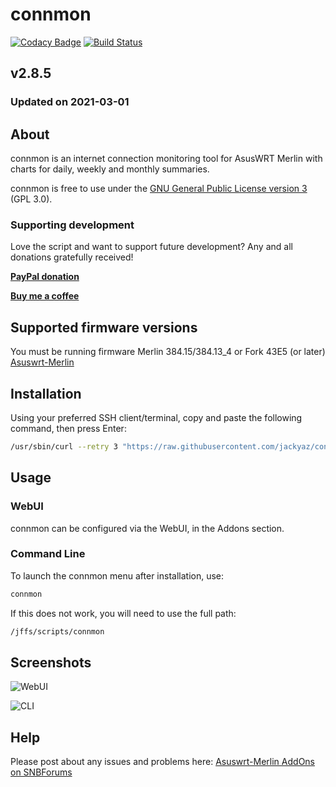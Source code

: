 # connmon
[![Codacy Badge](https://api.codacy.com/project/badge/Grade/91af8db9cd354643a8ef6a7117be90fb)](https://www.codacy.com/app/jackyaz/connmon?utm_source=github.com&amp;utm_medium=referral&amp;utm_content=jackyaz/connmon&amp;utm_campaign=Badge_Grade)
[![Build Status](https://travis-ci.com/jackyaz/connmon.svg?branch=master)](https://travis-ci.com/jackyaz/connmon)

## v2.8.5
### Updated on 2021-03-01
## About
connmon is an internet connection monitoring tool for AsusWRT Merlin with charts for daily, weekly and monthly summaries.

connmon is free to use under the [GNU General Public License version 3](https://opensource.org/licenses/GPL-3.0) (GPL 3.0).

### Supporting development
Love the script and want to support future development? Any and all donations gratefully received!

[**PayPal donation**](https://paypal.me/jackyaz21)

[**Buy me a coffee**](https://www.buymeacoffee.com/jackyaz)

## Supported firmware versions
You must be running firmware Merlin 384.15/384.13_4 or Fork 43E5 (or later) [Asuswrt-Merlin](https://asuswrt.lostrealm.ca/)

## Installation
Using your preferred SSH client/terminal, copy and paste the following command, then press Enter:
```sh
/usr/sbin/curl --retry 3 "https://raw.githubusercontent.com/jackyaz/connmon/master/connmon.sh" -o "/jffs/scripts/connmon" && chmod 0755 /jffs/scripts/connmon && /jffs/scripts/connmon install
```

## Usage
### WebUI
connmon can be configured via the WebUI, in the Addons section.

### Command Line
To launch the connmon menu after installation, use:
```sh
connmon
```

If this does not work, you will need to use the full path:
```sh
/jffs/scripts/connmon
```

## Screenshots
![WebUI](https://puu.sh/GQ5J7/8eade4cd91.png)

![CLI](https://puu.sh/GQ5BL/1cf6d4d059.png)

## Help
Please post about any issues and problems here: [Asuswrt-Merlin AddOns on SNBForums](https://www.snbforums.com/forums/asuswrt-merlin-addons.60/)
